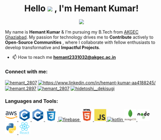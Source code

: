 <h1 align="center">Hello <img src="https://github.com/TheDudeThatCode/TheDudeThatCode/blob/master/Assets/Hi.gif"  height="29px"> , I'm Hemant Kumar! </h1>
<p align="center">
  <img src="https://readme-typing-svg.demolab.com?font=Fira+Code&pause=1000&color=01F7E4&background=FF010100&center=true&vCenter=true&width=370&height=45&lines=Artificial+Intelligence;Full+Stack+Developer;I+n+L+o+V+e+W+i+T+h+C+o+D+i+N+g;Thank+you+for+visiting">
</p>
<p>My name is <b>Hemant Kumar</b> & I'm pursuing my B.Tech from <a href="https://www.akgec.ac.in/">AKGEC Ghaziabad</a>. My passion for technology drives me to <b>Contribute</b> actively to <b>Open-Source Communities</b> , where I collaborate with fellow enthusiasts to develop transformative and <b>Impactful Projects</b>.<br></p>

- 📫 How to reach me **hemant2331032@akgec.ac.in**

<h3 align="left">Connect with me:</h3>
<p align="left">
<a href="https://twitter.com/hemant_2807" target="blank"><img align="center" src="https://raw.githubusercontent.com/rahuldkjain/github-profile-readme-generator/master/src/images/icons/Social/twitter.svg" alt="hemant_2807" height="30" width="40" /></a>
<a href="https://linkedin.com/in/hemant-kumar-aa4188245/" target="blank"><img align="center" src="https://raw.githubusercontent.com/rahuldkjain/github-profile-readme-generator/master/src/images/icons/Social/linked-in-alt.svg" alt="https://www.linkedin.com/in/hemant-kumar-aa4188245/" height="30" width="40" /></a>
<a href="https://instagram.com/hemant.2807" target="blank"><img align="center" src="https://raw.githubusercontent.com/rahuldkjain/github-profile-readme-generator/master/src/images/icons/Social/instagram.svg" alt="hemant.2897" height="30" width="40" /></a>
<a href="https://www.codechef.com/users/hemant_2807" target="blank"><img align="center" src="https://cdn.jsdelivr.net/npm/simple-icons@3.1.0/icons/codechef.svg" alt="hemant_2807" height="30" width="40" /></a>
<a href="https://codeforces.com/profile/hidetoshi__dekisugi" target="blank"><img align="center" src="https://raw.githubusercontent.com/rahuldkjain/github-profile-readme-generator/master/src/images/icons/Social/codeforces.svg" alt="hidetoshi__dekisugi" height="30" width="40" /></a>
</p>
<h3 align="left">Languages and Tools:</h3>

<a href="https://aws.amazon.com" target="_blank" rel="noreferrer"> <img src="https://raw.githubusercontent.com/devicons/devicon/master/icons/amazonwebservices/amazonwebservices-original-wordmark.svg" alt="aws" width="40" height="40"/> </a> <a href="https://www.cprogramming.com/" target="_blank" rel="noreferrer"> <img src="https://raw.githubusercontent.com/devicons/devicon/master/icons/c/c-original.svg" alt="c" width="40" height="40"/> </a> <a href="https://www.w3schools.com/cpp/" target="_blank" rel="noreferrer"> <img src="https://raw.githubusercontent.com/devicons/devicon/master/icons/cplusplus/cplusplus-original.svg" alt="cplusplus" width="40" height="40"/> </a> <a href="https://www.w3schools.com/css/" target="_blank" rel="noreferrer"> <img src="https://raw.githubusercontent.com/devicons/devicon/master/icons/css3/css3-original-wordmark.svg" alt="css3" width="40" height="40"/> </a> <a href="https://firebase.google.com/" target="_blank" rel="noreferrer"> <img src="https://www.vectorlogo.zone/logos/firebase/firebase-icon.svg" alt="firebase" width="40" height="40"/> </a> <a href="https://www.w3.org/html/" target="_blank" rel="noreferrer"> <img src="https://raw.githubusercontent.com/devicons/devicon/master/icons/html5/html5-original-wordmark.svg" alt="html5" width="40" height="40"/> </a> <a href="https://developer.mozilla.org/en-US/docs/Web/JavaScript" target="_blank" rel="noreferrer"> <img src="https://raw.githubusercontent.com/devicons/devicon/master/icons/javascript/javascript-original.svg" alt="javascript" width="40" height="40"/> </a> <a href="https://kotlinlang.org" target="_blank" rel="noreferrer"> <img src="https://www.vectorlogo.zone/logos/kotlinlang/kotlinlang-icon.svg" alt="kotlin" width="40" height="40"/> </a> <a href="https://www.mongodb.com/" target="_blank" rel="noreferrer"> <img src="https://raw.githubusercontent.com/devicons/devicon/master/icons/mongodb/mongodb-original-wordmark.svg" alt="mongodb" width="40" height="40"/> </a> <a href="https://nodejs.org" target="_blank" rel="noreferrer"> <img src="https://raw.githubusercontent.com/devicons/devicon/master/icons/nodejs/nodejs-original-wordmark.svg" alt="nodejs" width="40" height="40"/> </a> <a href="https://www.python.org" target="_blank" rel="noreferrer"> <img src="https://raw.githubusercontent.com/devicons/devicon/master/icons/python/python-original.svg" alt="python" width="40" height="40"/> </a> <a href="https://reactjs.org/" target="_blank" rel="noreferrer"> <img src="https://raw.githubusercontent.com/devicons/devicon/master/icons/react/react-original-wordmark.svg" alt="react" width="40" height="40"/> </a> 
</p>
<br>
